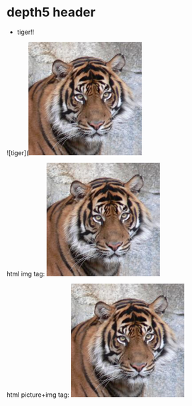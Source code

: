 # depth5 header

- tiger!!

![tiger](![tiger](../../../../../images/tiger.jpg)

html img tag:
<img src="../../../../../images/tiger.jpg" alt="TIGER">

html picture+img tag:
<picture>
  <img src="../../../../../images/tiger.jpg" alt="TIGER">
</picture>
